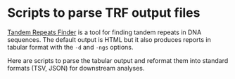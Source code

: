 Scripts to parse TRF output files
=================================

[Tandem Repeats Finder](https://github.com/Benson-Genomics-Lab/TRF) is a tool
for finding tandem repeats in DNA sequences. The default output is HTML but it
also produces reports in tabular format with the `-d` and `-ngs` options.

Here are scripts to parse the tabular output and reformat them into standard
formats (TSV, JSON) for downstream analyses.
